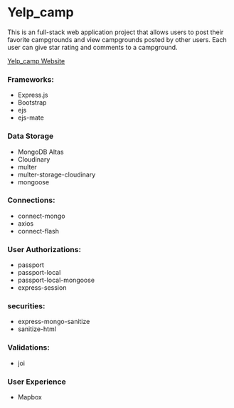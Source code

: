  <h1>Yelp_camp</h1>
    <p>This is an full-stack web application project that allows users to post their favorite campgrounds and view
        campgrounds posted by other users. Each user can give star rating and comments to a campground.
    </p>
    <a href="https://wenhaotianwebdev-7fc6fa7197b6.herokuapp.com/">Yelp_camp Website</a>
    <br>
    <h3>Frameworks:</h3>
    <ul>
        <li>Express.js</li>
        <li>Bootstrap</li>
        <li>ejs</li>
        <li>ejs-mate</li>
    </ul>
    <h3>Data Storage</h3>
    <ul>
        <li>MongoDB Altas</li>
        <li>Cloudinary</li>
        <li>multer</li>
        <li>multer-storage-cloudinary</li>
        <li>mongoose</li>
    </ul>
    <h3>Connections:</h3>
    <ul>
        <li>connect-mongo</li>
        <li>axios</li>
        <li>connect-flash</li>
    </ul>
    <h3>User Authorizations:</h3>
    <ul>
        <li>passport</li>
        <li>passport-local</li>
        <li>passport-local-mongoose</li>
        <li>express-session</li>
    </ul>
    <h3>securities:</h3>
    <ul>
        <li>express-mongo-sanitize</li>
        <li>sanitize-html</li>
    </ul>
    <h3>Validations:</h3>
    <ul>
        <li>joi</li>
    </ul>
    <h3>User Experience</h3>
    <ul>
     <li>Mapbox</li>
